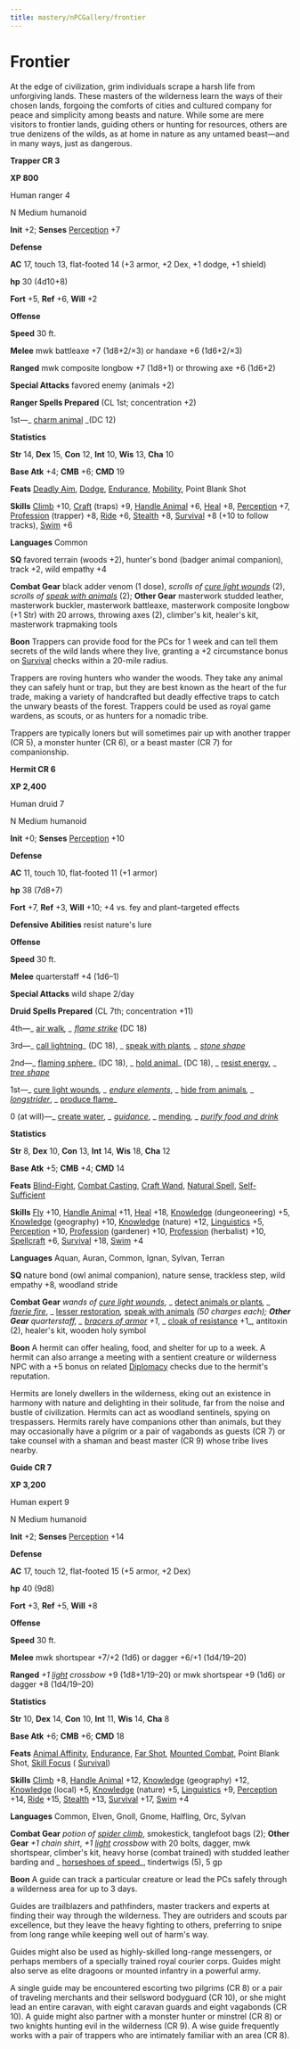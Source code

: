 ```yaml
---
title: mastery/nPCGallery/frontier
---
```

# Frontier

At the edge of civilization, grim individuals scrape a harsh life from unforgiving lands. These masters of the wilderness learn the ways of their chosen lands, forgoing the comforts of cities and cultured company for peace and simplicity among beasts and nature. While some are mere visitors to frontier lands, guiding others or hunting for resources, others are true denizens of the wilds, as at home in nature as any untamed beast—and in many ways, just as dangerous.

**Trapper CR 3**

**XP 800**

Human ranger 4

N Medium humanoid

**Init** +2; **Senses** [Perception](../../skills/perception#_perception) +7

**Defense**

**AC** 17, touch 13, flat-footed 14 (+3 armor, +2 Dex, +1 dodge, +1 shield)

**hp** 30 (4d10+8)

**Fort** +5, **Ref** +6, **Will** +2

**Offense**

**Speed** 30 ft.

**Melee** mwk battleaxe +7 (1d8+2/×3) or handaxe +6 (1d6+2/×3)

**Ranged** mwk composite longbow +7 (1d8+1) or throwing axe +6 (1d6+2)

**Special Attacks** favored enemy (animals +2)

**Ranger Spells Prepared** (CL 1st; concentration +2)

1st—_ [charm animal](../../spells/charmAnimal#_charm-animal) _(DC 12)

**Statistics**

**Str** 14, **Dex** 15, **Con** 12, **Int** 10, **Wis** 13, **Cha** 10

**Base Atk** +4; **CMB** +6; **CMD** 19

**Feats** [Deadly Aim](../../feats#_deadly-aim), [Dodge](../../feats#_dodge), [Endurance](../../feats#_endurance), [Mobility](../../feats#_mobility), Point Blank Shot

**Skills** [Climb](../../skills/climb#_climb) +10, [Craft](../../skills/craft#_craft) (traps) +9, [Handle Animal](../../skills/handleAnimal#_handle-animal) +6, [Heal](../../skills/heal#_heal) +8, [Perception](../../skills/perception#_perception) +7, [Profession](../../skills/profession#_profession) (trapper) +8, [Ride](../../skills/ride#_ride) +6, [Stealth](../../skills/stealth#_stealth) +8, [Survival](../../skills/survival#_survival) +8 (+10 to follow tracks), [Swim](../../skills/swim#_swim) +6

**Languages** Common

**SQ** favored terrain (woods +2), hunter's bond (badger animal companion), track +2, wild empathy +4

**Combat Gear** black adder venom (1 dose), _scrolls of [cure light wounds](../../spells/cureLightWounds#_cure-light-wounds)_ (2), _scrolls of [speak with animals](../../spells/speakWithAnimals#_speak-with-animals)_ (2); **Other Gear** masterwork studded leather, masterwork buckler, masterwork battleaxe, masterwork composite longbow (+1 Str) with 20 arrows, throwing axes (2), climber's kit, healer's kit, masterwork trapmaking tools

**Boon** Trappers can provide food for the PCs for 1 week and can tell them secrets of the wild lands where they live, granting a +2 circumstance bonus on [Survival](../../skills/survival#_survival) checks within a 20-mile radius.

Trappers are roving hunters who wander the woods. They take any animal they can safely hunt or trap, but they are best known as the heart of the fur trade, making a variety of handcrafted but deadly effective traps to catch the unwary beasts of the forest. Trappers could be used as royal game wardens, as scouts, or as hunters for a nomadic tribe.

Trappers are typically loners but will sometimes pair up with another trapper (CR 5), a monster hunter (CR 6), or a beast master (CR 7) for companionship.

**Hermit CR 6**

**XP 2,400**

Human druid 7

N Medium humanoid

**Init** +0; **Senses** [Perception](../../skills/perception#_perception) +10

**Defense**

**AC** 11, touch 10, flat-footed 11 (+1 armor)

**hp** 38 (7d8+7)

**Fort** +7, **Ref** +3, **Will** +10; +4 vs. fey and plant–targeted effects

**Defensive Abilities** resist nature's lure

**Offense**

**Speed** 30 ft.

**Melee** quarterstaff +4 (1d6–1)

**Special Attacks** wild shape 2/day

**Druid Spells Prepared** (CL 7th; concentration +11)

4th—_ [air walk](../../spells/airWalk#_air-walk)_, _ [flame strike](../../spells/flameStrike#_flame-strike)_ (DC 18)

3rd—_ [call lightning](../../spells/callLightning#_call-lightning)_ (DC 18), _ [speak with plants](../../spells/speakWithPlants#_speak-with-plants)_, _ [stone shape](../../spells/stoneShape#_stone-shape)_

2nd—_ [flaming sphere](../../spells/flamingSphere#_flaming-sphere)_ (DC 18), _ [hold animal](../../spells/holdAnimal#_hold-animal)_ (DC 18), _ [resist energy](../../spells/resistEnergy#_resist-energy)_, _ [tree shape](../../spells/treeShape#_tree-shape)_

1st—_ [cure light wounds](../../spells/cureLightWounds#_cure-light-wounds)_, _ [endure elements](../../spells/endureElements#_endure-elements)_, _ [hide from animals](../../spells/hideFromAnimals#_hide-from-animals)_, _ [longstrider](../../spells/longstrider#_longstrider)_, _ [produce flame](../../spells/produceFlame#_produce-flame)_

0 (at will)—_ [create water](../../spells/createWater#_create-water)_, _ [guidance](../../spells/guidance#_guidance)_, _ [mending](../../spells/mending#_mending)_, _ [purify food and drink](../../spells/purifyFoodAndDrink#_purify-food-and-drink)_

**Statistics**

**Str** 8, **Dex** 10, **Con** 13, **Int** 14, **Wis** 18, **Cha** 12

**Base Atk** +5; **CMB** +4; **CMD** 14

**Feats** [Blind-Fight](../../feats#_blind-fight), [Combat Casting](../../feats#_combat-casting), [Craft Wand](../../feats#_craft-wand), [Natural Spell](../../feats#_natural-spell), [Self-Sufficient](../../feats#_self-sufficient)

**Skills** [Fly](../../skills/fly#_fly) +10, [Handle Animal](../../skills/handleAnimal#_handle-animal) +11, [Heal](../../skills/heal#_heal) +18, [Knowledge](../../skills/knowledge#_knowledge) (dungeoneering) +5, [Knowledge](../../skills/knowledge#_knowledge) (geography) +10, [Knowledge](../../skills/knowledge#_knowledge) (nature) +12, [Linguistics](../../skills/linguistics#_linguistics) +5, [Perception](../../skills/perception#_perception) +10, [Profession](../../skills/profession#_profession) (gardener) +10, [Profession](../../skills/profession#_profession) (herbalist) +10, [Spellcraft](../../skills/spellcraft#_spellcraft) +6, [Survival](../../skills/survival#_survival) +18, [Swim](../../skills/swim#_swim) +4

**Languages** Aquan, Auran, Common, Ignan, Sylvan, Terran

**SQ** nature bond (owl animal companion), nature sense, trackless step, wild empathy +8, woodland stride

**Combat Gear** _wands of [cure light wounds](../../spells/cureLightWounds#_cure-light-wounds)_, _ [detect animals or plants](../../spells/detectAnimalsOrPlants#_detect-animals-or-plants)_, _ [faerie fire](../../spells/faerieFire#_faerie-fire)_, _ [lesser restoration](../../spells/restoration#_restoration-lesser)_,_ [speak with animals](../../spells/speakWithAnimals#_speak-with-animals) _(50 charges each); **Other Gear** quarterstaff, _ [bracers of armor](../../magicItems/wondrousItems#_bracers-of-armor) +1_, _ [cloak of resistance](../../magicItems/wondrousItems#_cloak-of-resistance) +1_, antitoxin (2), healer's kit, wooden holy symbol

**Boon** A hermit can offer healing, food, and shelter for up to a week. A hermit can also arrange a meeting with a sentient creature or wilderness NPC with a +5 bonus on related [Diplomacy](../../skills/diplomacy#_diplomacy) checks due to the hermit's reputation.

Hermits are lonely dwellers in the wilderness, eking out an existence in harmony with nature and delighting in their solitude, far from the noise and bustle of civilization. Hermits can act as woodland sentinels, spying on trespassers. Hermits rarely have companions other than animals, but they may occasionally have a pilgrim or a pair of vagabonds as guests (CR 7) or take counsel with a shaman and beast master (CR 9) whose tribe lives nearby.

**Guide CR 7**

**XP 3,200**

Human expert 9

N Medium humanoid

**Init** +2; **Senses** [Perception](../../skills/perception#_perception) +14

**Defense**

**AC** 17, touch 12, flat-footed 15 (+5 armor, +2 Dex)

**hp** 40 (9d8)

**Fort** +3, **Ref** +5, **Will** +8

**Offense**

**Speed** 30 ft.

**Melee** mwk shortspear +7/+2 (1d6) or dagger +6/+1 (1d4/19–20)

**Ranged** _+1 [light](../../spells/light#_light) crossbow_ +9 (1d8+1/19–20) or mwk shortspear +9 (1d6) or dagger +8 (1d4/19–20)

**Statistics**

**Str** 10, **Dex** 14, **Con** 10, **Int** 11, **Wis** 14, **Cha** 8

**Base Atk** +6; **CMB** +6; **CMD** 18

**Feats** [Animal Affinity](../../feats#_animal-affinity), [Endurance](../../feats#_endurance), [Far Shot](../../feats#_far-shot), [Mounted Combat](../../feats#_mounted-combat), Point Blank Shot, [Skill Focus](../../feats#_skill-focus) ( [Survival](../../skills/survival#_survival))

**Skills** [Climb](../../skills/climb#_climb) +8, [Handle Animal](../../skills/handleAnimal#_handle-animal) +12, [Knowledge](../../skills/knowledge#_knowledge) (geography) +12, [Knowledge](../../skills/knowledge#_knowledge) (local) +5, [Knowledge](../../skills/knowledge#_knowledge) (nature) +5, [Linguistics](../../skills/linguistics#_linguistics) +9, [Perception](../../skills/perception#_perception) +14, [Ride](../../skills/ride#_ride) +15, [Stealth](../../skills/stealth#_stealth) +13, [Survival](../../skills/survival#_survival) +17, [Swim](../../skills/swim#_swim) +4

**Languages** Common, Elven, Gnoll, Gnome, Halfling, Orc, Sylvan

**Combat Gear** _potion of [spider climb](../../spells/spiderClimb#_spider-climb)_, smokestick, tanglefoot bags (2); **Other Gear** _+1 chain shirt_, _+1 [light](../../spells/light#_light) crossbow_ with 20 bolts, dagger, mwk shortspear, climber's kit, heavy horse (combat trained) with studded leather barding and _ [horseshoes of speed](../../magicItems/wondrousItems#_horseshoes-of-speed)_, tindertwigs (5), 5 gp

**Boon** A guide can track a particular creature or lead the PCs safely through a wilderness area for up to 3 days.

Guides are trailblazers and pathfinders, master trackers and experts at finding their way through the wilderness. They are outriders and scouts par excellence, but they leave the heavy fighting to others, preferring to snipe from long range while keeping well out of harm's way.

Guides might also be used as highly-skilled long-range messengers, or perhaps members of a specially trained royal courier corps. Guides might also serve as elite dragoons or mounted infantry in a powerful army.

A single guide may be encountered escorting two pilgrims (CR 8) or a pair of traveling merchants and their sellsword bodyguard (CR 10), or she might lead an entire caravan, with eight caravan guards and eight vagabonds (CR 10). A guide might also partner with a monster hunter or minstrel (CR 8) or two knights hunting evil in the wilderness (CR 9). A wise guide frequently works with a pair of trappers who are intimately familiar with an area (CR 8).

